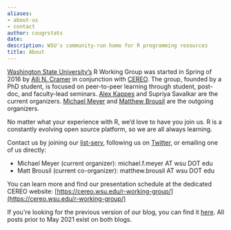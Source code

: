 ```yaml
---
aliases:
- about-us
- contact
author: cougrstats
date: 
description: WSU's community-run home for R programming resources
title: About
---
```


[Washington State University’s](https://wsu.edu/) R Working Group was started in Spring of 2016 by [Alli N. Cramer](https://www.allicramer.com/) in conjunction with [CEREO](https://cereo.wsu.edu/). The group, founded by a PhD student, is focused on peer-to-peer learning through student, post-doc, and faculty-lead seminars. [Alex Kappes](https://twitter.com/alex_kappes341) and Supriya Savalkar are the current organizers. [Michael Meyer](https://labs.wsu.edu/hampton/people/michael-meyer/) and [Matthew Brousil](https://labs.wsu.edu/hampton/people/matthew-brousil/) are the outgoing organizers.

No matter what your experience with R, we’d love to have you join us. R is a constantly evolving open source platform, so we are all always learning.

Contact us by joining our [list-serv](https://lists.wsu.edu/mailman/listinfo/r_working_grp), following us on [Twitter](https://twitter.com/CougRstats), or emailing one of us directly:

+ Michael Meyer (current organizer): michael.f.meyer AT wsu DOT edu
+ Matt Brousil (current co-organizer):  matthew.brousil AT wsu DOT edu

You can learn more and find our presentation schedule at the dedicated CEREO website: [https://cereo.wsu.edu/r-working-group/](https://cereo.wsu.edu/r-working-group/) 

If you're looking for the previous version of our blog, you can find it [here](https://cougrstats.wordpress.com/). All posts prior to May 2021 exist on both blogs.